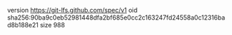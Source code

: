 version https://git-lfs.github.com/spec/v1
oid sha256:90ba9c0eb52981448dfa2bf685e0cc2c163247fd24558a0c12316bad8b188e21
size 988

